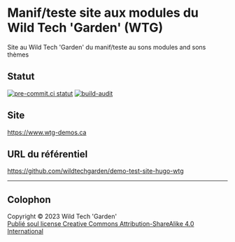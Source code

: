 # Manif/teste site aux modules du Wild Tech 'Garden' (WTG)

Site au Wild Tech 'Garden' du manif/teste au sons modules and sons thèmes

## Statut

[![pre-commit.ci
statut](https://results.pre-commit.ci/badge/github/wildtechgarden/demo-test-site-hugo-wtg/main.svg)](https://results.pre-commit.ci/latest/github/wildtechgarden/demo-test-site-hugo-wtg/main)
[![build-audit](https://github.com/wildtechgarden/demo-test-site-hugo-wtg/actions/workflows/build-audit.yml/badge.svg)](https://github.com/wildtechgarden/demo-test-site-hugo-wtg/actions/workflows/build-audit.yml)

## Site

<https://www.wtg-demos.ca>

## URL du référentiel

<https://github.com/wildtechgarden/demo-test-site-hugo-wtg>

-------

## Colophon

Copyright © 2023 Wild Tech 'Garden'  
[Publié soul license Creative Commons Attribution-ShareAlike 4.0
International](LICENSE)
